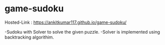 # game-sudoku
Hosted-Link : https://ankitkumar117.github.io/game-sudoku/

-Sudoku with Solver to solve the given puzzle.
-Solver is implemented using backtracking algorithim.
